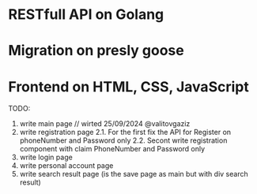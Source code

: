 # RESTfull API on Golang
# Migration on presly goose
# Frontend on HTML, CSS, JavaScript

TODO:
1. write main page              // wirted 25/09/2024 @valitovgaziz
2. write registration page
    2.1. For the first fix the API for Register on phoneNumber and Password only
    2.2. Secont write registration component with claim PhoneNumber and Password only
3. write login page
4. write personal account page
5. write search result page (is the save page as main but with div search result)